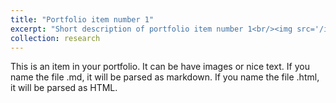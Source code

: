 ```yaml
---
title: "Portfolio item number 1"
excerpt: "Short description of portfolio item number 1<br/><img src='/images/500x300.png'>"
collection: research
---
```


This is an item in your portfolio. It can be have images or nice text. If you name the file .md, it will be parsed as markdown. If you name the file .html, it will be parsed as HTML. 


